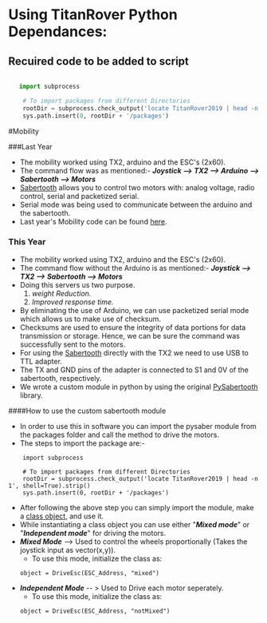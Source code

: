 # Using TitanRover Python Dependances:

## Recuired code to be added to script

```python

   import subprocess

    # To import packages from different Directories
    rootDir = subprocess.check_output('locate TitanRover2019 | head -n 1', shell=True).strip()
    sys.path.insert(0, rootDir + '/packages')
```



#Mobility

###Last Year

- The mobility worked using TX2, arduino and the ESC's (2x60).
- The command flow was as mentioned:-
***Joystick --> TX2 --> Arduino --> Sabertooth --> Motors***
- [Sabertooth](https://www.dimensionengineering.com/products/sabertooth2x60) allows you to control two motors with: analog voltage, radio control, serial and packetized serial.
- Serial mode was being used to communicate between the arduino and the sabertooth.
 - Last year's Mobility code can be found [here](https://github.com/CSUFTitanRover/TitanRover2018/tree/master/rover/core/servers/ArduinoSocketServer).

### This Year

- The mobility worked using TX2, arduino and the ESC's (2x60).
- The command flow without the Arduino is as mentioned:-
***Joystick --> TX2 -->  Sabertooth --> Motors***
- Doing this servers us two purpose.
	1. *weight Reduction.*
	2. *Improved response time.*
- By eliminating the use of Arduino, we can use packetized serial mode which allows us to make use of checksum.
- Checksums are used to ensure the integrity of data portions for data transmission or storage. Hence, we can be sure the command was successfully sent to the motors.
- For using the [Sabertooth](https://www.dimensionengineering.com/products/sabertooth2x60) directly with the TX2 we need to use USB to TTL adapter.
- The TX and GND pins of the adapter is connected to S1 and 0V of the sabertooth, respectively.
- We wrote a custom module in python by using the original [PySabertooth](https://github.com/MomsFriendlyRobotCompany/pysabertooth) library.

####How to use the custom sabertooth module
- In order to use this in software you can import the pysaber module from the packages folder and call the method to drive the motors.
- The steps to import the package are:-
```
    import subprocess
	
    # To import packages from different Directories
    rootDir = subprocess.check_output('locate TitanRover2019 | head -n 1', shell=True).strip()
    sys.path.insert(0, rootDir + '/packages')
```
- After following the above step you can simply import the module, make a [class object](http://openbookproject.net/thinkcs/python/english3e/classes_and_objects_I.html), and use it.
- While instantiating a class object you can use either "**_Mixed mode_**" or "**_Independent mode_**" for driving the motors.
- **_Mixed Mode_** --> Used to control the wheels proportionally (Takes the joystick input as vector(x,y)).
    - To use this mode, initialize the class as:
    ```
    object = DriveEsc(ESC_Address, "mixed")
    ```
- **_Independent Mode_** -- > Used to Drive each motor seperately.
    - To use this mode, initialize the class as:
    ```
    object = DriveEsc(ESC_Address, "notMixed")
    ```